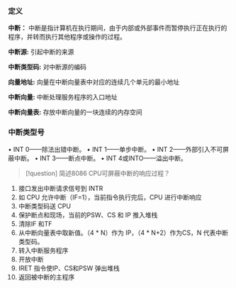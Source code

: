 ### 定义

**中断：** 中断是指计算机在执行期间，由于内部或外部事件而暂停执行正在执行的程序，并转而执行其他程序或操作的过程。

**中断源:** 引起中断的来源

**中断类型码:** 对中断源的编码

**向量地址:** 向量在中断向量表中对应的连续几个单元的最小地址

**中断向量:** 中断处理服务程序的入口地址

**中断向量表:** 存放中断向量的一块连续的内存空间

### 中断类型号

• INT 0——除法出错中断。
• INT 1——单步中断。
• INT 2——外部引入不可屏蔽中断。
• INT 3——断点中断。
• INT 4或INTO——溢出中断。


> [!question]  简述8086 CPU可屏蔽中断的响应过程？

1. 接口发出中断请求信号到 INTR
2. 如 CPU 允许中断（IF=1），当前指令执行完后，CPU 进行中断响应
3. 中断类型码送 CPU
4. 保护断点和现场，当前的PSW、CS 和 IP 推入堆栈
5. 清除IF 和TF
6. 从中断向量表中取新值。（4 * N）作为 IP，（4 * N+2）作为CS，N 代表中断类型码。
7. 转入中断服务程序
8. 开放中断
9. IRET 指令使IP、CS和PSW 弹出堆栈
10.  返回被中断的主程序









